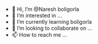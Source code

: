 - 👋 Hi, I’m @Naresh boligorla
- 👀 I’m interested in ...
- 🌱 I’m currently learning boligorla
- 💞️ I’m looking to collaborate on ...
- 📫 How to reach me ...

<!---
Naresh2129/Naresh2129 is a ✨ special ✨ repository because its `README.md` (this file) appears on your GitHub profile.
You can click the Preview link to take a look at your changes.
--->
